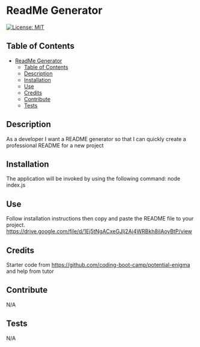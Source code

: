 # ReadMe Generator
[![License: MIT](https://img.shields.io/badge/License-MIT-yellow.svg)](https://opensource.org/licenses/MIT)
## Table of Contents
- [ReadMe Generator](#readme-generator)
  - [Table of Contents](#table-of-contents)
  - [Description](#description)
  - [Installation](#installation)
  - [Use](#use)
  - [Credits](#credits)
  - [Contribute](#contribute)
  - [Tests](#tests)

## Description
As a developer I want a README generator so that I can quickly create a professional README for a new project
## Installation
The application will be invoked by using the following command: node index.js
## Use
Follow installation instructions then copy and paste the README file to your project.
https://drive.google.com/file/d/1Ej5tNgACxeGJlj2Aj4WRBkh8iIAoyBtP/view
## Credits
Starter code from https://github.com/coding-boot-camp/potential-enigma and help from tutor
## Contribute
N/A
## Tests
N/A
